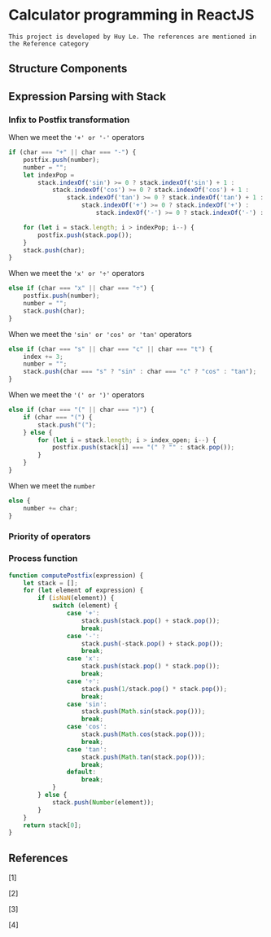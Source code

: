 # Calculator programming in ReactJS

`This project is developed by Huy Le. The references are mentioned in the Reference category`

## Structure Components

## Expression Parsing with Stack

### Infix to Postfix transformation

When we meet the `'+' or '-'` operators
```javascript
if (char === "+" || char === "-") {
    postfix.push(number);
    number = "";
    let indexPop =
        stack.indexOf('sin') >= 0 ? stack.indexOf('sin') + 1 :
            stack.indexOf('cos') >= 0 ? stack.indexOf('cos') + 1 :
                stack.indexOf('tan') >= 0 ? stack.indexOf('tan') + 1 :
                    stack.indexOf('+') >= 0 ? stack.indexOf('+') :
                        stack.indexOf('-') >= 0 ? stack.indexOf('-') : stack.length;

    for (let i = stack.length; i > indexPop; i--) {
        postfix.push(stack.pop());
    }
    stack.push(char);
}
```

When we meet the `'x' or '÷'` operators
```javascript
else if (char === "x" || char === "÷") {
    postfix.push(number);
    number = "";
    stack.push(char);
}
```

When we meet the `'sin' or 'cos' or 'tan'` operators
```javascript
else if (char === "s" || char === "c" || char === "t") {
    index += 3;
    number = "";
    stack.push(char === "s" ? "sin" : char === "c" ? "cos" : "tan");
}
```

When we meet the `'(' or ')'` operators
```javascript
else if (char === "(" || char === ")") {
    if (char === "(") {
        stack.push("(");
    } else {
        for (let i = stack.length; i > index_open; i--) {
            postfix.push(stack[i] === "(" ? "" : stack.pop());
        }
    }
}
```

When we meet the `number`
```javascript
else {
    number += char;
}
```

### Priority of operators

### Process function
```javascript
function computePostfix(expression) {
    let stack = [];
    for (let element of expression) {
        if (isNaN(element)) {
            switch (element) {
                case '+':
                    stack.push(stack.pop() + stack.pop());
                    break;
                case '-':
                    stack.push(-stack.pop() + stack.pop());
                    break;
                case 'x':
                    stack.push(stack.pop() * stack.pop());
                    break;
                case '÷':
                    stack.push(1/stack.pop() * stack.pop());
                    break;
                case 'sin':
                    stack.push(Math.sin(stack.pop()));
                    break;
                case 'cos':
                    stack.push(Math.cos(stack.pop()));
                    break;
                case 'tan':
                    stack.push(Math.tan(stack.pop()));
                    break;
                default:
                    break;
            }
        } else {
            stack.push(Number(element));
        }
    }
    return stack[0];
}
```
## References
[1]

[2]

[3]

[4]

